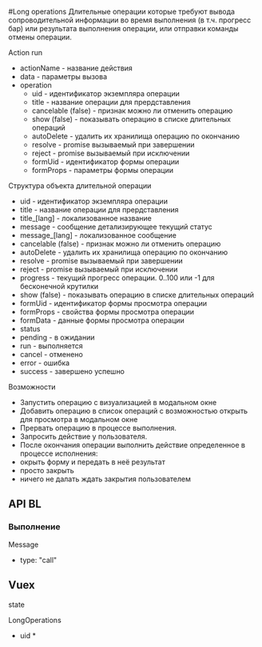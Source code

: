 #Long operations
Длительные операции которые требуют вывода сопроводительной информации во время выполнения (в т.ч. прогресс бар) или
результата выполнения операции, или отправки команды отмены операции.

Action run
* actionName - название действия
* data - параметры вызова
* operation
  * uid - идентификатор экземпляра операции
  * title - название операции для прердставления
  * cancelable (false) - признак можно ли отменить операцию
  * show (false) - показывать операцию в списке длительных операций
  * autoDelete - удалить их хранилища операцию по окончанию
  * resolve - promise вызываемый при завершении
  * reject - promise вызываемый при исключении
  * formUid - идентификатор формы операции
  * formProps - параметры формы операции    
  
Структура объекта длительной операции
* uid - идентификатор экземпляра операции
* title - название операции для прердставления
* title_\[lang] - локализованное название
* message - сообщение детализирующее текущий статус
* message_\[lang] - локализованное сообщение
* cancelable (false) - признак можно ли отменить операцию
* autoDelete - удалить их хранилища операцию по окончанию
* resolve - promise вызываемый при завершении
* reject - promise вызываемый при исключении
* progress - текущий прогресс операции. 0..100 или -1 для бесконечной крутилки
* show (false) - показывать операцию в списке длительных операций
* formUid - идентификатор формы просмотра операции
* formProps - свойства формы просмотра операции   
* formData - данные формы просмотра операции 
* status
 * pending - в ожидании
 * run - выполняется
 * cancel - отменено
 * error - ошибка
 * success - завершено успешно


Возможности
* Запустить операцию с визуализацией в модальном окне
* Добавить операцию в список операций с возможностью открыть для просмотра в модальном окне
* Прервать операцию в процессе выполнения.
* Запросить действие у пользователя.
* После окончания операции выполнить действие определенное в процессе исполнения:
 * окрыть форму и передать в неё результат
 * просто закрыть
 * ничего не далать ждать закрытия пользователем

## API BL
### Выполнение
Message
* type: "call"


## Vuex
state

LongOperations
* uid
  * 
